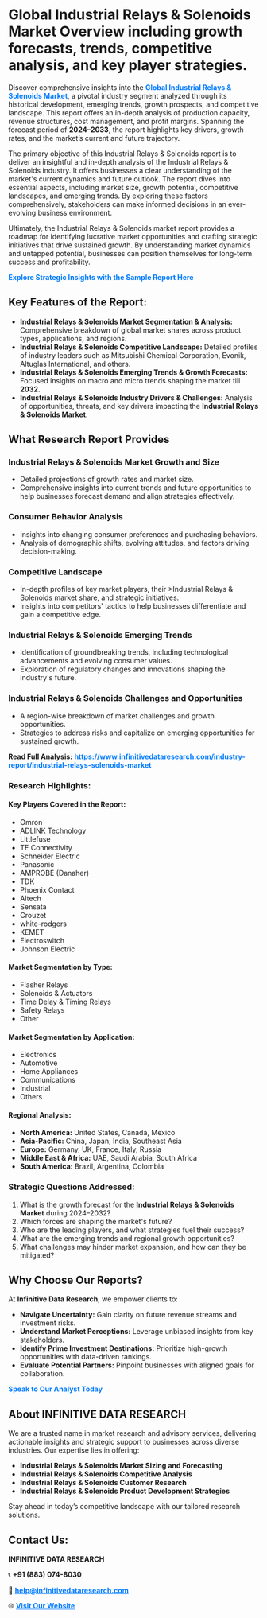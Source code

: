 <h1>Global Industrial Relays & Solenoids Market Overview including growth forecasts, trends, competitive analysis, and key player strategies.</h1>
<p>
Discover comprehensive insights into the 
<a href="https://www.infinitivedataresearch.com/industry-report/industrial-relays-solenoids-market" rel="dofollow" style="color: #007BFF; text-decoration: none;"><strong>Global Industrial Relays & Solenoids Market</strong></a>, a pivotal industry segment analyzed through its historical development, emerging trends, growth prospects, and competitive landscape. This report offers an in-depth analysis of production capacity, revenue structures, cost management, and profit margins. Spanning the forecast period of <strong>2024–2033</strong>, the report highlights key drivers, growth rates, and the market’s current and future trajectory.
</p>
<p>
The primary objective of this Industrial Relays & Solenoids report is to deliver an insightful and in-depth analysis of the Industrial Relays & Solenoids industry. It offers businesses a clear understanding of the market's current dynamics and future outlook. The report dives into essential aspects, including market size, growth potential, competitive landscapes, and emerging trends. By exploring these factors comprehensively, stakeholders can make informed decisions in an ever-evolving business environment.
</p>
<p>
Ultimately, the Industrial Relays & Solenoids market report provides a roadmap for identifying lucrative market opportunities and crafting strategic initiatives that drive sustained growth. By understanding market dynamics and untapped potential, businesses can position themselves for long-term success and profitability.
</p>
<p>
<a href="https://www.infinitivedataresearch.com/request-sample/reportId=106850" style="color: #007BFF; text-decoration: none;"><strong>Explore Strategic Insights with the Sample Report Here</strong></a>
</p>

<h2>Key Features of the Report:</h2>
<ul>
<li><strong>Industrial Relays & Solenoids Market Segmentation & Analysis:</strong> Comprehensive breakdown of global market shares across product types, applications, and regions.</li>
<li><strong>Industrial Relays & Solenoids Competitive Landscape:</strong> Detailed profiles of industry leaders such as Mitsubishi Chemical Corporation, Evonik, Altuglas International, and others.</li>
<li><strong>Industrial Relays & Solenoids Emerging Trends & Growth Forecasts:</strong> Focused insights on macro and micro trends shaping the market till <strong>2032</strong>.</li>
<li><strong>Industrial Relays & Solenoids Industry Drivers & Challenges:</strong> Analysis of opportunities, threats, and key drivers impacting the <strong>Industrial Relays & Solenoids Market</strong>.</li>
</ul>

<h2>What Research Report Provides</h2>
<h3>Industrial Relays & Solenoids Market Growth and Size</h3>
<ul>
<li>Detailed projections of growth rates and market size.</li>
<li>Comprehensive insights into current trends and future opportunities to help businesses forecast demand and align strategies effectively.</li>
</ul>

<h3>Consumer Behavior Analysis</h3>
<ul>
<li>Insights into changing consumer preferences and purchasing behaviors.</li>
<li>Analysis of demographic shifts, evolving attitudes, and factors driving decision-making.</li>
</ul>

<h3>Competitive Landscape</h3>
<ul>
<li>In-depth profiles of key market players, their >Industrial Relays & Solenoids market share, and strategic initiatives.</li>
<li>Insights into competitors' tactics to help businesses differentiate and gain a competitive edge.</li>
</ul>

<h3>Industrial Relays & Solenoids Emerging Trends</h3>
<ul>
<li>Identification of groundbreaking trends, including technological advancements and evolving consumer values.</li>
<li>Exploration of regulatory changes and innovations shaping the industry's future.</li>
</ul>

<h3>Industrial Relays & Solenoids Challenges and Opportunities</h3>
<ul>
<li>A region-wise breakdown of market challenges and growth opportunities.</li>
<li>Strategies to address risks and capitalize on emerging opportunities for sustained growth.</li>
</ul>
<p><strong>Read Full Analysis:</strong> <a href="https://www.infinitivedataresearch.com/industry-report/industrial-relays-solenoids-market" rel="dofollow" style="color: #007BFF; text-decoration: none;"><strong>https://www.infinitivedataresearch.com/industry-report/industrial-relays-solenoids-market</strong></a></p>
<h3>Research Highlights:</h3>
<h4>Key Players Covered in the Report:</h4>
<ul><li>Omron</li><li>ADLINK Technology</li><li>Littlefuse</li><li>TE Connectivity</li><li>Schneider Electric</li><li>Panasonic</li><li>AMPROBE (Danaher)</li><li>TDK</li><li>Phoenix Contact</li><li>Altech</li><li>Sensata</li><li>Crouzet</li><li>white-rodgers</li><li>KEMET</li><li>Electroswitch</li><li>Johnson Electric</li></ul>
<h4>Market Segmentation by Type:</h4>
<ul><li>Flasher Relays</li><li>Solenoids &amp; Actuators</li><li>Time Delay &amp; Timing Relays</li><li>Safety Relays</li><li>Other</li></ul>
<h4>Market Segmentation by Application:</h4>
<ul><li>Electronics</li><li>Automotive</li><li>Home Appliances</li><li>Communications</li><li>Industrial</li><li>Others</li></ul>

<h4>Regional Analysis:</h4>
<ul>
<li><strong>North America:</strong> United States, Canada, Mexico</li>
<li><strong>Asia-Pacific:</strong> China, Japan, India, Southeast Asia</li>
<li><strong>Europe:</strong> Germany, UK, France, Italy, Russia</li>
<li><strong>Middle East & Africa:</strong> UAE, Saudi Arabia, South Africa</li>
<li><strong>South America:</strong> Brazil, Argentina, Colombia</li>
</ul>

<h3>Strategic Questions Addressed:</h3>
<ol>
<li>What is the growth forecast for the <strong>Industrial Relays & Solenoids Market</strong> during 2024–2032?</li>
<li>Which forces are shaping the market's future?</li>
<li>Who are the leading players, and what strategies fuel their success?</li>
<li>What are the emerging trends and regional growth opportunities?</li>
<li>What challenges may hinder market expansion, and how can they be mitigated?</li>
</ol>

<h2>Why Choose Our Reports?</h2>
<p>At <strong>Infinitive Data Research</strong>, we empower clients to:</p>
<ul>
<li><strong>Navigate Uncertainty:</strong> Gain clarity on future revenue streams and investment risks.</li>
<li><strong>Understand Market Perceptions:</strong> Leverage unbiased insights from key stakeholders.</li>
<li><strong>Identify Prime Investment Destinations:</strong> Prioritize high-growth opportunities with data-driven rankings.</li>
<li><strong>Evaluate Potential Partners:</strong> Pinpoint businesses with aligned goals for collaboration.</li>
</ul>
<p><a href="https://www.infinitivedataresearch.com/industry-report/industrial-relays-solenoids-market" rel="dofollow" style="color: #007BFF; text-decoration: none;"><strong>Speak to Our Analyst Today</strong></a></p>

<h2>About INFINITIVE DATA RESEARCH</h2>
<p>We are a trusted name in market research and advisory services, delivering actionable insights and strategic support to businesses across diverse industries. Our expertise lies in offering:</p>
<ul>
<li><strong>Industrial Relays & Solenoids Market Sizing and Forecasting</strong></li>
<li><strong>Industrial Relays & Solenoids Competitive Analysis</strong></li>
<li><strong>Industrial Relays & Solenoids Customer Research</strong></li>
<li><strong>Industrial Relays & Solenoids Product Development Strategies</strong></li>
</ul>
<p>Stay ahead in today’s competitive landscape with our tailored research solutions.</p>

<h2>Contact Us:</h2>
<p><strong>INFINITIVE DATA RESEARCH</strong></p>
<p>📞 <strong>+91 (883) 074-8030</strong></p>
<p>📧 <strong><a href="mailto:help@infinitivedataresearch.com" style="color: #007BFF;">help@infinitivedataresearch.com</a></strong></p>
<p>🌐 <strong><a href="https://www.infinitivedataresearch.com" rel="dofollow" style="color: #007BFF;">Visit Our Website</a></strong></p>